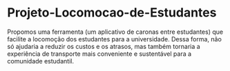 # Projeto-Locomocao-de-Estudantes

Propomos uma ferramenta (um aplicativo de caronas entre estudantes) que facilite a locomoção dos estudantes para a universidade. Dessa forma, não só ajudaria a reduzir os custos e os atrasos, mas também tornaria a experiência de transporte mais conveniente e sustentável para a comunidade estudantil.

